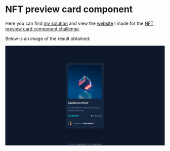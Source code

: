 # NFT preview card component

Here you can find [my solution](https://www.frontendmentor.io/solutions/nft-preview-card-component-using-only-css-83HLVpeJ2f) and view the [website](https://azrmicael.github.io/frontend-mentor/nft-preview-card-component-main/index.html) I made for the [NFT preview card component challenge](https://www.frontendmentor.io/challenges/nft-preview-card-component-SbdUL_w0U).

Below is an image of the result obtained:

![Design preview for the NFT preview card component coding challenge](./design/developed-desktop-design.png)
